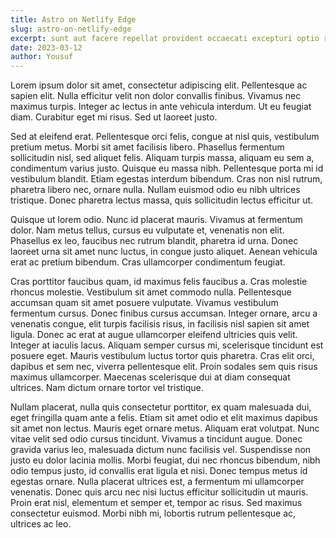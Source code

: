 ```yaml
---
title: Astro on Netlify Edge 
slug: astro-on-netlify-edge
excerpt: sunt aut facere repellat provident occaecati excepturi optio reprehenderit quia et suscipit suscipit recusandae consequuntur expedita et cum reprehenderit molestiae ut ut quas totam nostrum rerum est autem sunt rem eveniet architecto
date: 2023-03-12
author: Yousuf
---
```


Lorem ipsum dolor sit amet, consectetur adipiscing elit. Pellentesque ac sapien elit. Nulla efficitur velit non dolor convallis finibus. Vivamus nec maximus turpis. Integer ac lectus in ante vehicula interdum. Ut eu feugiat diam. Curabitur eget mi risus. Sed ut laoreet justo.

Sed at eleifend erat. Pellentesque orci felis, congue at nisl quis, vestibulum pretium metus. Morbi sit amet facilisis libero. Phasellus fermentum sollicitudin nisl, sed aliquet felis. Aliquam turpis massa, aliquam eu sem a, condimentum varius justo. Quisque eu massa nibh. Pellentesque porta mi id vestibulum blandit. Etiam egestas interdum bibendum. Cras non nisl rutrum, pharetra libero nec, ornare nulla. Nullam euismod odio eu nibh ultrices tristique. Donec pharetra lectus massa, quis sollicitudin lectus efficitur ut.

Quisque ut lorem odio. Nunc id placerat mauris. Vivamus at fermentum dolor. Nam metus tellus, cursus eu vulputate et, venenatis non elit. Phasellus ex leo, faucibus nec rutrum blandit, pharetra id urna. Donec laoreet urna sit amet nunc luctus, in congue justo aliquet. Aenean vehicula erat ac pretium bibendum. Cras ullamcorper condimentum feugiat.

Cras porttitor faucibus quam, id maximus felis faucibus a. Cras molestie rhoncus molestie. Vestibulum sit amet commodo nulla. Pellentesque accumsan quam sit amet posuere vulputate. Vivamus vestibulum fermentum cursus. Donec finibus cursus accumsan. Integer ornare, arcu a venenatis congue, elit turpis facilisis risus, in facilisis nisl sapien sit amet ligula. Donec ac erat at augue ullamcorper eleifend ultricies quis velit. Integer at iaculis lacus. Aliquam semper cursus mi, scelerisque tincidunt est posuere eget. Mauris vestibulum luctus tortor quis pharetra. Cras elit orci, dapibus et sem nec, viverra pellentesque elit. Proin sodales sem quis risus maximus ullamcorper. Maecenas scelerisque dui at diam consequat ultrices. Nam dictum ornare tortor vel tristique.

Nullam placerat, nulla quis consectetur porttitor, ex quam malesuada dui, eget fringilla quam ante a felis. Etiam sit amet odio et elit maximus dapibus sit amet non lectus. Mauris eget ornare metus. Aliquam erat volutpat. Nunc vitae velit sed odio cursus tincidunt. Vivamus a tincidunt augue. Donec gravida varius leo, malesuada dictum nunc facilisis vel. Suspendisse non justo eu dolor lacinia mollis. Morbi feugiat, dui nec rhoncus bibendum, nibh odio tempus justo, id convallis erat ligula et nisi. Donec tempus metus id egestas ornare. Nulla placerat ultrices est, a fermentum mi ullamcorper venenatis. Donec quis arcu nec nisi luctus efficitur sollicitudin ut mauris. Proin erat nisl, elementum et semper et, tempor ac risus. Sed maximus consectetur euismod. Morbi nibh mi, lobortis rutrum pellentesque ac, ultrices ac leo.